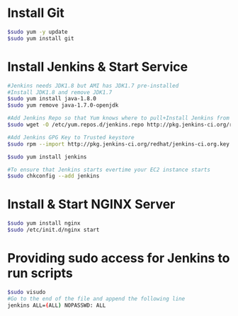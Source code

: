 # Install Git
```sh
$sudo yum -y update
$sudo yum install git
```

# Install Jenkins & Start Service
```sh
#Jenkins needs JDK1.8 but AMI has JDK1.7 pre-installed
#Install JDK1.8 and remove JDK1.7
$sudo yum install java-1.8.0
$sudo yum remove java-1.7.0-openjdk

#Add Jenkins Repo so that Yum knows where to pull+Install Jenkins from 
$sudo wget -O /etc/yum.repos.d/jenkins.repo http://pkg.jenkins-ci.org/redhat/jenkins.repo

#Add Jenkins GPG Key to Trusted keystore
$sudo rpm --import http://pkg.jenkins-ci.org/redhat/jenkins-ci.org.key

$sudo yum install jenkins

#To ensure that Jenkins starts evertime your EC2 instance starts
$sudo chkconfig --add jenkins
```
# Install & Start NGINX Server

```sh
$sudo yum install nginx
$sudo /etc/init.d/nginx start
```

# Providing sudo access for Jenkins to run scripts
```sh
$sudo visudo
#Go to the end of the file and append the following line
jenkins ALL=(ALL) NOPASSWD: ALL
```
